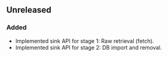 ## Unreleased

### Added
- Implemented sink API for stage 1: Raw retrieval (fetch).
- Implemented sink API for stage 2: DB import and removal.
